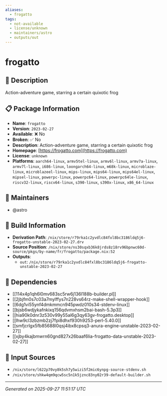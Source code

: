 ```yaml
---
aliases:
  - frogatto
tags:
  - not-available
  - license/unknown
  - maintainers/astro
  - outputs/out
---
```


# frogatto

## 📝 Description

Action-adventure game, starring a certain quixotic frog

## 📋 Package Information

- **Name**: `frogatto`
- **Version**: `2023-02-27`
- **Available**: ❌ No
- **Broken**: ✅ No
- **Description**: Action-adventure game, starring a certain quixotic frog
- **Homepage**: [https://frogatto.com](https://frogatto.com)
- **License**: `unknown`
- **Platforms**: `aarch64-linux`, `armv5tel-linux`, `armv6l-linux`, `armv7a-linux`, `armv7l-linux`, `i686-linux`, `loongarch64-linux`, `m68k-linux`, `microblaze-linux`, `microblazeel-linux`, `mips-linux`, `mips64-linux`, `mips64el-linux`, `mipsel-linux`, `powerpc-linux`, `powerpc64-linux`, `powerpc64le-linux`, `riscv32-linux`, `riscv64-linux`, `s390-linux`, `s390x-linux`, `x86_64-linux`
## 👥 Maintainers

- @astro


## 🔧 Build Information

- **Derivation Path**: `/nix/store/r79rka1c2yvdlc84fxl8bc3186ldq5j6-frogatto-unstable-2023-02-27.drv`
- **Source Position**: `/nix/store/ns30sqxb36k8jrds8z18rv96bpnwc60d-source/pkgs/by-name/fr/frogatto/package.nix:52`
- **Outputs**:
  - `out`:  `/nix/store/r79rka1c2yvdlc84fxl8bc3186ldq5j6-frogatto-unstable-2023-02-27`

## 🔗 Dependencies

- [[114x4p1qh6l0mv683sc5rw6j136l188b-builder.pl]]
- [[2jbjfm0s7c03a7mylffys7n228vs64rz-make-shell-wrapper-hook]]
- [[6dg1vi55ynf4dmkmmcn945pwdz010s34-stdenv-linux]]
- [[bjsb6wdjykafnkixq156qdvmxhsm2bai-bash-5.3p3]]
- [[hia90k0dnr3z530v99y55al6g3qy63gv-frogatto.desktop]]
- [[lhw9cl3zbzmb2zj7fpi8dhxf930h9253-perl-5.40.0]]
- [[smfjcrlgx5fb85688l0qsj4ibx8cpsq3-anura-engine-unstable-2023-02-27]]
- [[xjby4kajbmwrn60gnd827x26baaf6lia-frogatto-data-unstable-2023-02-27]]

## 📁 Input Sources

- `/nix/store/l622p70vy8k5sh7y5wizi5f2mic6ynpg-source-stdenv.sh`
- `/nix/store/shkw4qm9qcw5sc5n1k5jznc83ny02r39-default-builder.sh`

---
*Generated on 2025-09-27 11:51:17 UTC*
